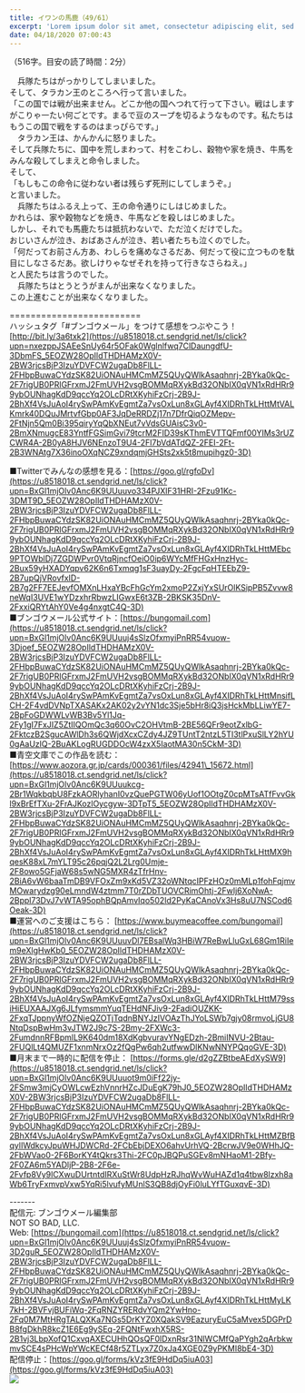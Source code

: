```yaml
---
title: イワンの馬鹿（49/61）
excerpt: 'Lorem ipsum dolor sit amet, consectetur adipiscing elit, sed do eiusmod tempor incididunt ut labore et dolore magna aliqua. Praesent elementum facilisis leo vel fringilla est ullamcorper eget. At imperdiet dui accumsan sit amet nulla facilisi morbi tempus.'
date: 04/18/2020 07:00:43
---
```


（516字。目安の読了時間：2分）  
  
　兵隊たちはがっかりしてしまいました。  
そして、タラカン王のところへ行って言いました。  
「この国では戦が出来ません。どこか他の国へつれて行って下さい。戦はしますがこりゃ一たい何ごとです。まるで豆のスープを切るようなものです。私たちはもうこの国で戦をするのはまっぴらです。」  
　タラカン王は、かんかんに怒りました。  
そして兵隊たちに、国中を荒しまわって、村をこわし、穀物や家を焼き、牛馬をみんな殺してしまえと命令しました。  
そして、  
「もしもこの命令に従わない者は残らず死刑にしてしまうぞ。」  
と言いました。  
　兵隊たちはふるえ上って、王の命令通りにしはじめました。  
かれらは、家や穀物などを焼き、牛馬などを殺しはじめました。  
しかし、それでも馬鹿たちは抵抗わないで、ただ泣くだけでした。  
おじいさんが泣き、おばあさんが泣き、若い者たちも泣くのでした。  
「何だってお前さん方あ、わしらを痛めなさるだあ、何だって役に立つものを駄目にしなさるだあ。欲しけりゃなぜそれを持って行きなさらねえ。」  
と人民たちは言うのでした。  
　兵隊たちはとうとうがまんが出来なくなりました。  
この上進むことが出来なくなりました。  
  
\=========================  
ハッシュタグ「#ブンゴウメール」をつけて感想をつぶやこう！　  
[http://bit.ly/3a6txk2](https://u8518018.ct.sendgrid.net/ls/click?upn=nxezppJSAEeSnUy64r5OFak0Wglnlfwq7ClDaungdfU-3DbmFS_5EOZW28OpIldTHDHAMzX0V-2BW3rjcsBjP3IzuYDVFCW2ugaDb8FlLL-2FHbpBuwaCYdzSK82UiONAuHMCmMZ5QUyQWlkAsaqhnrj-2BYka0kQc-2F7rigUB0PRlGFrxmJ2FmUVH2vsgBOMMqRXykBd32ONbIX0qVN1xRdHRr99ybOUNhagKdD9qccYq2OLcDRtXKyhiFzCrj-2B9J-2BhXf4VsJuAoI4rySwPAmKvEgmtZa7vsOxLun8xGLAyf4XIDRhTkLHttMtVALKmrk40DQuJMrtvfGbp0AF3JqDeRRDZj17n7DfrQiqOZMepv-2FtNjn5Qm0Bi395qiryYqQbXNEut7vVdsGUAisC3v0-2BmXNmugcE83YntfFGSimGvi79tcrM2FID39sKThmEVTTQFmf00YIMs3rUZCWR4A-2B0yA8HJV6NEnzoT9U4-2Fl7bVdATdQZ-2FEI-2Ft-2B3WNAtg7X36inoOXqNCZ9xndqmjGHSts2xk5t8mupihgz0-3D)  
  
■Twitterでみんなの感想を見る：[https://goo.gl/rgfoDv](https://u8518018.ct.sendgrid.net/ls/click?upn=BxGl1mjOlv0Anc6K9UUuuvo334PJXlF31HRI-2Fzu91Kc-3DMT9D_5EOZW28OpIldTHDHAMzX0V-2BW3rjcsBjP3IzuYDVFCW2ugaDb8FlLL-2FHbpBuwaCYdzSK82UiONAuHMCmMZ5QUyQWlkAsaqhnrj-2BYka0kQc-2F7rigUB0PRlGFrxmJ2FmUVH2vsgBOMMqRXykBd32ONbIX0qVN1xRdHRr99ybOUNhagKdD9qccYq2OLcDRtXKyhiFzCrj-2B9J-2BhXf4VsJuAoI4rySwPAmKvEgmtZa7vsOxLun8xGLAyf4XIDRhTkLHttMEbc9PTOWblDj7ZGDWPvr0VtqRjncfOeiO0ip6WYcMfFHGxHnzHyc-2Bux59yHXADYqpv62K6n6Txmqg1sF3uayDy-2FgcFqHTEEbZ9-2B7upQjVRovfxID-2B7g2FF7EEJevfOMXnLHxaYBcFhGcYm2xmoP2ZxjYxSUrOlKSipPB5Zvvw8neWqI3UVE1wYDzxhrRbwzLIGwxE6t3ZB-2BKSK35DnV-2FxxiQRYtAhY0Ve4g4nxgtC4Q-3D)  
■ブンゴウメール公式サイト：[https://bungomail.com](https://u8518018.ct.sendgrid.net/ls/click?upn=BxGl1mjOlv0Anc6K9UUuuj4sSlzOfxmyiPnRR54vuow-3Djoef_5EOZW28OpIldTHDHAMzX0V-2BW3rjcsBjP3IzuYDVFCW2ugaDb8FlLL-2FHbpBuwaCYdzSK82UiONAuHMCmMZ5QUyQWlkAsaqhnrj-2BYka0kQc-2F7rigUB0PRlGFrxmJ2FmUVH2vsgBOMMqRXykBd32ONbIX0qVN1xRdHRr99ybOUNhagKdD9qccYq2OLcDRtXKyhiFzCrj-2B9J-2BhXf4VsJuAoI4rySwPAmKvEgmtZa7vsOxLun8xGLAyf4XIDRhTkLHttMnsifLCH-2F4vdDVNpTXASAKx2AK02y2vYN1dc3Sje5bHr8iQ3jsHckMbLLiwYE7-2BpFoGDWWLvWB3Bv5Yl1Jq-2Fy1gI7FxJIZ5ZtIIQOmQc3q60OvC2OHVtmB-2BE56QFr9eotZxlbG-2FktczB2SgucAWlDh3s6QWjdXcxCZdy4JZ9TUntT2ntzL5TI3tlPxuSlLY2hYU0gAaUzlQ-2BuAKLogRUGDDOcW4zxX5IaotMA30n5CkM-3D)  
■青空文庫でこの作品を読む：[https://www.aozora.gr.jp/cards/000361/files/42941\_15672.html](https://u8518018.ct.sendgrid.net/ls/click?upn=BxGl1mjOlv0Anc6K9UUuukcg-2Br1WqkbqbU8FzkAORlyhanI0vzQuePGTW06yUof1OOtgZ0cpMTsATfFvvGkl9xBrEfTXu-2FrAJKozlOycgyw-3DTpT5_5EOZW28OpIldTHDHAMzX0V-2BW3rjcsBjP3IzuYDVFCW2ugaDb8FlLL-2FHbpBuwaCYdzSK82UiONAuHMCmMZ5QUyQWlkAsaqhnrj-2BYka0kQc-2F7rigUB0PRlGFrxmJ2FmUVH2vsgBOMMqRXykBd32ONbIX0qVN1xRdHRr99ybOUNhagKdD9qccYq2OLcDRtXKyhiFzCrj-2B9J-2BhXf4VsJuAoI4rySwPAmKvEgmtZa7vsOxLun8xGLAyf4XIDRhTkLHttMX9hqesK88xL7mYLT95c26pqjQ2L2Lrg0Umje-2F8owo5GFjaW68s5wNG5MXR4zTfrHnv-2BiA6vW6baaTmDB9VFOxZm9xKd5VZ32oWNtqcIPFzHOz0mMLp1fohFqjmvMOwarydzg90eLmndW4ztmm7T0rZDbTUOVCRimOhtj-2FwIj6XoNwA-2Bppl73DvJ7vWTA95ophBQpAmvIqo502Id2PyKaCAnoVx3Hs8uU7NSCod6Oeak-3D)  
■運営へのご支援はこちら： [https://www.buymeacoffee.com/bungomail](https://u8518018.ct.sendgrid.net/ls/click?upn=BxGl1mjOlv0Anc6K9UUuuvDl7EBsalWq3HBiW7ReBwLluGxL68Gm1RiIem9eXlgHwKb0_5EOZW28OpIldTHDHAMzX0V-2BW3rjcsBjP3IzuYDVFCW2ugaDb8FlLL-2FHbpBuwaCYdzSK82UiONAuHMCmMZ5QUyQWlkAsaqhnrj-2BYka0kQc-2F7rigUB0PRlGFrxmJ2FmUVH2vsgBOMMqRXykBd32ONbIX0qVN1xRdHRr99ybOUNhagKdD9qccYq2OLcDRtXKyhiFzCrj-2B9J-2BhXf4VsJuAoI4rySwPAmKvEgmtZa7vsOxLun8xGLAyf4XIDRhTkLHttM79ssiHiEUXAAJXg6JLfymsmmYuqTEHdNFJiv9-2FadiOUZKK-2FxqTJppnyWfOZNjeQZOTjTqdnBNYJzIVOAzThJYoLSWb7gjy08rmvoLjGU8NtqDspBwHm3vJTW2J9c7S-2Bmy-2FXWc3-2FumdnnRFBpmlL9K640dm18XdKgbvuravYNgEDzh-2BmiINVU-2Btau-2FUQlLt4QMUZF1xnmNrxOz2fQgPw6qh2utfwwDlKNwNNYPQqoGVE-3D)  
■月末まで一時的に配信を停止： [https://forms.gle/d2gZZBtbeAEdXySW9](https://u8518018.ct.sendgrid.net/ls/click?upn=BxGl1mjOlv0Anc6K9UUuuot9m0iFf22jy-2FSmw3mjCyOWLcwEzhVnnrHZcJDuEgK79hJ0_5EOZW28OpIldTHDHAMzX0V-2BW3rjcsBjP3IzuYDVFCW2ugaDb8FlLL-2FHbpBuwaCYdzSK82UiONAuHMCmMZ5QUyQWlkAsaqhnrj-2BYka0kQc-2F7rigUB0PRlGFrxmJ2FmUVH2vsgBOMMqRXykBd32ONbIX0qVN1xRdHRr99ybOUNhagKdD9qccYq2OLcDRtXKyhiFzCrj-2B9J-2BhXf4VsJuAoI4rySwPAmKvEgmtZa7vsOxLun8xGLAyf4XIDRhTkLHttMZBfBqylIWdkcyJpuWHJDWCRd-2FCbEbjDEXO6ahvUrhVQ-2BcrwJV9e0WHhJQ-2FbWVao0-2F6BorKY4tQkrs3Thi-2FC0pJBQPuSGEv8mNHaoM1-2Bfy-2F0ZA6m5YADljP-2B8-2F6e-2Fvfp8Vy9lCXwuDUrtntdIRXuStWr8UdpHzRJhqWvWuHAZd1q4tbw8lzxh8aWb6TryFxmvpVxw5YqRi5lvufyMUnlS3QB8djOyFi0luLYfTGuxqvE-3D)  
  
\-------  
配信元: ブンゴウメール編集部  
NOT SO BAD, LLC.  
Web: [https://bungomail.com](https://u8518018.ct.sendgrid.net/ls/click?upn=BxGl1mjOlv0Anc6K9UUuuj4sSlzOfxmyiPnRR54vuow-3D2guR_5EOZW28OpIldTHDHAMzX0V-2BW3rjcsBjP3IzuYDVFCW2ugaDb8FlLL-2FHbpBuwaCYdzSK82UiONAuHMCmMZ5QUyQWlkAsaqhnrj-2BYka0kQc-2F7rigUB0PRlGFrxmJ2FmUVH2vsgBOMMqRXykBd32ONbIX0qVN1xRdHRr99ybOUNhagKdD9qccYq2OLcDRtXKyhiFzCrj-2B9J-2BhXf4VsJuAoI4rySwPAmKvEgmtZa7vsOxLun8xGLAyf4XIDRhTkLHttMyLK7kH-2BVFvjBUFiWq-2FqRNZYRERdvYQm2YwHno-2Fq0M7MtHRgTALQXKa7NGs5DrKYZ0XQakSV9EazuryEuC5aMvex5DGPrDB8fgDkhR8kcZ1E6Eg9ySEq-2FQNtFwxhX5RS-2B1vj3LbpXofQ1CxvqAXECUHhQOsQF0lDxnRsr31NlWCMfQaPYgh2qArbkwmvSCE4sPHcWpYWcKECf48r5ZTLyx7Z0xJa4XGE0Z9yPKMI8bE4-3D)  
配信停止：[https://goo.gl/forms/kVz3fE9HdDq5iuA03](https://goo.gl/forms/kVz3fE9HdDq5iuA03)  
![](https://u8518018.ct.sendgrid.net/wf/open?upn=ypZaqTjaYrwJSsa-2BLe7H7RcvxSux8rtM6dMtnptkxLQMLiJbmQ03whDMSt9-2BvxM-2BKE6ujadHWCHS-2FYDUUXrKB1ko48yvbyCc0cRihB-2Fp5Bay9wjnwFFFSOMUGZ1XsQFL6p8hp16D1yieF4SRPfSVoEdkG2VgmO6fO9RHheOPEdhvJpBpyl71ZF3dioCh7iag1xfSuDdmZTYJSDL6wGjgknViKREKvHM1KeP3EygBc1WQ8O5S74Ud4dOEo-2FYyykxJ5gDzCDU82WXr7P0yfcG7MKzHetJ2nalZmGMor4-2FPFfpKmFuUFkrOMKrnM3KIQ4ZBae57yL6954HGYGMiOeVtvDcTuW07qAIa5z1VoYYicZTS8vNMxAn47Q2l-2Fz3q3AdaV04cwSPpNg0OWoOh0WhC9nP8Xbr2tNlm41qfkP3O296AycerDQjfWeJKJVP-2F5Hi2fOo-2BOFxgN9Oy2K0ojTzhWG4XTGSliE7mjsN-2Fuao9mz8-3D)